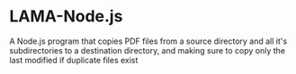 # LAMA-Node.js
A Node.js program that copies PDF files from a source directory and all it's subdirectories to a destination directory, and making sure to copy only the last modified if duplicate files exist
